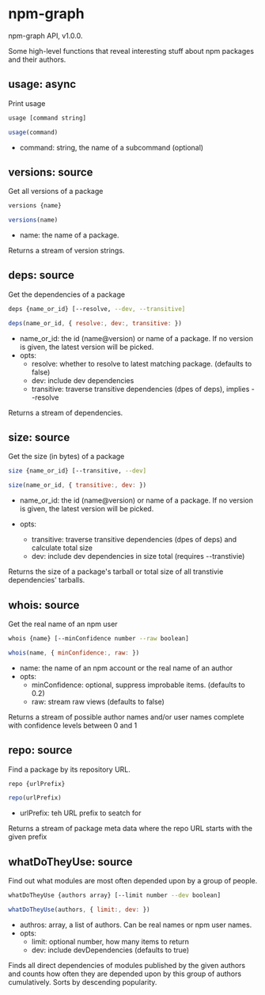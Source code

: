 # npm-graph

npm-graph API, v1.0.0.

Some high-level functions that reveal interesting stuff about npm packages and their authors.

## usage: async

Print usage

```bash
usage [command string]
```

```js
usage(command)
```

 - command: string, the name of a subcommand (optional)

## versions: source

Get all versions of a package

```bash
versions {name}
```

```js
versions(name)
```

 - name: the name of a package.

Returns a stream of version strings.

## deps: source

Get the dependencies of a package

```bash
deps {name_or_id} [--resolve, --dev, --transitive]
```

```js
deps(name_or_id, { resolve:, dev:, transitive: })
```

 - name_or_id: the id (name@version) or name of a package. If no version is given, the latest version will be picked.
 - opts:
   - resolve: whether to resolve to latest matching package. (defaults to false) 
   - dev: include dev dependencies
   - transitive: traverse transitive dependencies (dpes of deps), implies --resolve

Returns a stream of dependencies.

## size: source

Get the size (in bytes) of a package

```bash
size {name_or_id} [--transitive, --dev]
```

```js
size(name_or_id, { transitive:, dev: })
```

 - name_or_id: the id (name@version) or name of a package. If no version is given, the latest version will be picked.

 - opts:
   - transitive: traverse transitive dependencies (dpes of deps) and calculate total size
   - dev: include dev dependencies in size total (requires --transtivie)

Returns the size of a package's tarball or total size of all transtivie dependencies' tarballs.

## whois: source

Get the real name of an npm user

```bash
whois {name} [--minConfidence number --raw boolean]
```

```js
whois(name, { minConfidence:, raw: })
```

 - name: the name of an npm account or the real name of an author
 - opts:
   - minConfidence: optional, suppress improbable items. (defaults to 0.2) 
   - raw: stream raw views (defaults to false)

Returns a stream of possible author names and/or user names complete with confidence levels between 0 and 1

## repo: source

Find a package by its repository URL.

```bash
repo {urlPrefix}
```

```js
repo(urlPrefix)
```

 - urlPrefix: teh URL prefix to seatch for

Returns a stream of package meta data where the repo URL starts with the given prefix

## whatDoTheyUse: source

Find out what modules are most often depended upon by a group of people.

```bash
whatDoTheyUse {authors array} [--limit number --dev boolean]
```

```js
whatDoTheyUse(authors, { limit:, dev: })
```

 - authros: array, a list of authors. Can be real names or npm user names.
 - opts:
   - limit: optional number, how many items to return
   - dev: include devDependencies (defaults to true)

Finds all direct dependencies of modules published by the given authors and counts how often they are depended upon by this group of authors cumulatively. Sorts by descending popularity.

